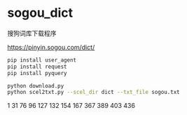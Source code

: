 sogou_dict
==========

搜狗词库下载程序

https://pinyin.sogou.com/dict/


```bash
pip install user_agent
pip install request
pip install pyquery

python download.py
python scel2txt.py --scel_dir dict --txt_file sogou.txt
```
1 31 76 96 127 132 154 167 367 389 403 436

